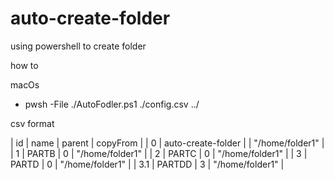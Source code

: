 # auto-create-folder
using powershell to create folder 


how to

macOs
- pwsh -File ./AutoFodler.ps1  ./config.csv  ../



csv format 

<!-- id	name	parent	copyFrom
0	auto-create-folder		
1	PART B	0	
2	PAT	0	
3	PATd	0	
3.1	Lkl	3	 -->



| id | name  | parent  | copyFrom |
|   0 | auto-create-folder |  |  "/home/folder1" |
| 1   | PARTB | 0 |  "/home/folder1" |
| 2   | PARTC | 0 |   "/home/folder1" |
| 3   | PARTD | 0 |   "/home/folder1" |
| 3.1   | PARTDD | 3 |   "/home/folder1" |


